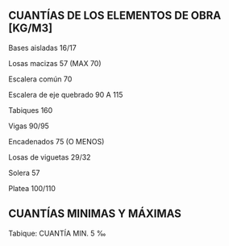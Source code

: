  ## CUANTÍAS DE LOS ELEMENTOS DE OBRA [KG/M3]
 
 Bases aisladas 16/17
 
 Losas macizas 57 (MAX 70)
 
 Escalera común 70
 
 Escalera de eje quebrado  90 A 115
 
 Tabiques 160
 
 Vigas 90/95
 
 Encadenados 75 (O MENOS)
 
 Losas de viguetas 29/32
 
 Solera 57
 
 Platea 100/110

  ## CUANTÍAS MINIMAS Y MÁXIMAS
  
  Tabique: CUANTÍA MIN. 5 ‰
